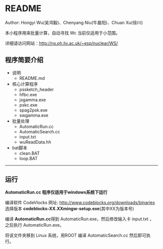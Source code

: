 <!-- README.md --- 
;; 
;; Description: 
;; Author: Hongyi Wu(吴鸿毅)
;; Email: wuhongyi@qq.com 
;; Created: 日 10月  2 13:34:54 2016 (+0800)
;; Last-Updated: 二 10月  4 14:34:04 2016 (+0800)
;;           By: Hongyi Wu(吴鸿毅)
;;     Update #: 6
;; URL: http://wuhongyi.github.io -->

# README

Author: Hongyi Wu(吴鸿毅)、Chenyang Niu(牛晨阳)、Chuan Xu(徐川)

本小程序用来批量计算，自动寻找 Wc 当前仅适用于小范围。

详细请访问网站：http://ns.ph.liv.ac.uk/~esp/nuclear/WS/

## 程序简要介绍

- 说明
   - README.md
- 核心计算程序
   - pssketch_header
   - hfbc.exe
   - jxgamma.exe
   - pskc.exe
   - spag2psk.exe
   - swgamma.exe
- 批量处理
   - AutomaticRun.cc
   - AutomaticSearch.cc
   - input.txt
   - wuReadData.hh
- bat脚本
   - clean.BAT
   - loop.BAT

----

## 运行

**AutomaticRun.cc 程序仅适用于windows系统下运行**

编译软件 CodeVlocks 网址: http://www.codeblocks.org/downloads/binaries  选择版本 **codeblocks-XX.XXmingw-setup.exe**(其中XX为版本号)

编译 **AutomaticRun.cc**得到 AutomaticRun.exe，然后修改输入卡 input.txt ，之后执行 AutomaticRun.exe。

将该文件夹移到 Linux 系统，用ROOT 编译 AutomaticSearch.cc 然后即可执行。


<!-- README.md ends here -->
